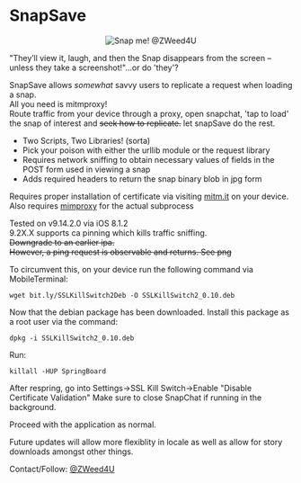 # SnapSave  
<p align="center">
  <img src="https://github.com/zweed4u/SnapSave/blob/master/snap.png?raw=true" alt="Snap me! @ZWeed4U"/>
</p>

"They’ll view it, laugh, and then the Snap disappears from the screen – unless they take a screenshot!"...or do 'they'? 

SnapSave allows *somewhat* savvy users to replicate a request when loading a snap.  
All you need is mitmproxy!  
Route traffic from your device through a proxy, open snapchat, 'tap to load' the snap of interest and ~~seek how to replicate.~~ let snapSave do the rest.  
* Two Scripts, Two Libraries! (sorta)
 * Pick your poison with either the urllib module or the request library  
* Requires network sniffing to obtain necessary values of fields in the POST form used in viewing a snap  
* Adds required headers to return the snap binary blob in jpg form  

Requires proper installation of certificate via visiting [mitm.it](http://mitm.it/) on your device.  
Also requires [mimproxy](http://mitmproxy.org/doc/install.html) for the actual subprocess  

Tested on v9.14.2.0 via iOS 8.1.2  
9.2X.X supports ca pinning which kills traffic sniffing.  
~~Downgrade to an earlier ipa.  
However, a ping request is observable and returns. See png~~  


To circumvent this, on your device run the following command via MobileTerminal:

    wget bit.ly/SSLKillSwitch2Deb -O SSLKillSwitch2_0.10.deb 

Now that the debian package has been downloaded. Install this package as a root user via the command:

    dpkg -i SSLKillSwitch2_0.10.deb

Run:

    killall -HUP SpringBoard  

After respring, go into Settings->SSL Kill Switch->Enable "Disable Certificate Validation"
Make sure to close SnapChat if running in the background.  

Proceed with the application as normal.


Future updates will allow more flexiblity in locale as well as allow for story downloads amongst other things.  

Contact/Follow: [@ZWeed4U](http://www.twitter.com/zweed4u)

